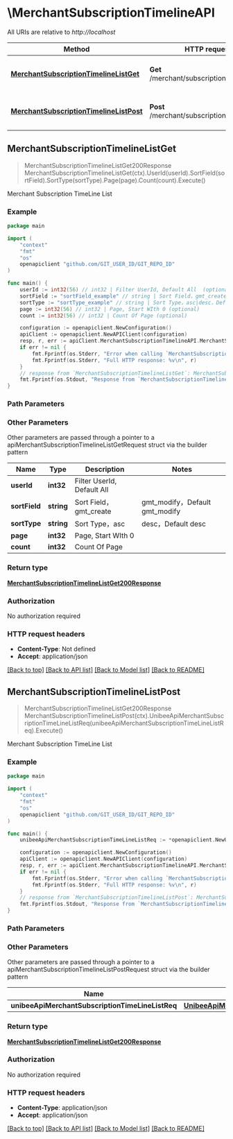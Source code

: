 # \MerchantSubscriptionTimelineAPI

All URIs are relative to *http://localhost*

Method | HTTP request | Description
------------- | ------------- | -------------
[**MerchantSubscriptionTimelineListGet**](MerchantSubscriptionTimelineAPI.md#MerchantSubscriptionTimelineListGet) | **Get** /merchant/subscription/timeline_list | Merchant Subscription TimeLine List
[**MerchantSubscriptionTimelineListPost**](MerchantSubscriptionTimelineAPI.md#MerchantSubscriptionTimelineListPost) | **Post** /merchant/subscription/timeline_list | Merchant Subscription TimeLine List



## MerchantSubscriptionTimelineListGet

> MerchantSubscriptionTimelineListGet200Response MerchantSubscriptionTimelineListGet(ctx).UserId(userId).SortField(sortField).SortType(sortType).Page(page).Count(count).Execute()

Merchant Subscription TimeLine List

### Example

```go
package main

import (
	"context"
	"fmt"
	"os"
	openapiclient "github.com/GIT_USER_ID/GIT_REPO_ID"
)

func main() {
	userId := int32(56) // int32 | Filter UserId, Default All  (optional)
	sortField := "sortField_example" // string | Sort Field，gmt_create|gmt_modify，Default gmt_modify (optional)
	sortType := "sortType_example" // string | Sort Type，asc|desc，Default desc (optional)
	page := int32(56) // int32 | Page, Start WIth 0 (optional)
	count := int32(56) // int32 | Count Of Page (optional)

	configuration := openapiclient.NewConfiguration()
	apiClient := openapiclient.NewAPIClient(configuration)
	resp, r, err := apiClient.MerchantSubscriptionTimelineAPI.MerchantSubscriptionTimelineListGet(context.Background()).UserId(userId).SortField(sortField).SortType(sortType).Page(page).Count(count).Execute()
	if err != nil {
		fmt.Fprintf(os.Stderr, "Error when calling `MerchantSubscriptionTimelineAPI.MerchantSubscriptionTimelineListGet``: %v\n", err)
		fmt.Fprintf(os.Stderr, "Full HTTP response: %v\n", r)
	}
	// response from `MerchantSubscriptionTimelineListGet`: MerchantSubscriptionTimelineListGet200Response
	fmt.Fprintf(os.Stdout, "Response from `MerchantSubscriptionTimelineAPI.MerchantSubscriptionTimelineListGet`: %v\n", resp)
}
```

### Path Parameters



### Other Parameters

Other parameters are passed through a pointer to a apiMerchantSubscriptionTimelineListGetRequest struct via the builder pattern


Name | Type | Description  | Notes
------------- | ------------- | ------------- | -------------
 **userId** | **int32** | Filter UserId, Default All  | 
 **sortField** | **string** | Sort Field，gmt_create|gmt_modify，Default gmt_modify | 
 **sortType** | **string** | Sort Type，asc|desc，Default desc | 
 **page** | **int32** | Page, Start WIth 0 | 
 **count** | **int32** | Count Of Page | 

### Return type

[**MerchantSubscriptionTimelineListGet200Response**](MerchantSubscriptionTimelineListGet200Response.md)

### Authorization

No authorization required

### HTTP request headers

- **Content-Type**: Not defined
- **Accept**: application/json

[[Back to top]](#) [[Back to API list]](../README.md#documentation-for-api-endpoints)
[[Back to Model list]](../README.md#documentation-for-models)
[[Back to README]](../README.md)


## MerchantSubscriptionTimelineListPost

> MerchantSubscriptionTimelineListGet200Response MerchantSubscriptionTimelineListPost(ctx).UnibeeApiMerchantSubscriptionTimeLineListReq(unibeeApiMerchantSubscriptionTimeLineListReq).Execute()

Merchant Subscription TimeLine List

### Example

```go
package main

import (
	"context"
	"fmt"
	"os"
	openapiclient "github.com/GIT_USER_ID/GIT_REPO_ID"
)

func main() {
	unibeeApiMerchantSubscriptionTimeLineListReq := *openapiclient.NewUnibeeApiMerchantSubscriptionTimeLineListReq() // UnibeeApiMerchantSubscriptionTimeLineListReq | 

	configuration := openapiclient.NewConfiguration()
	apiClient := openapiclient.NewAPIClient(configuration)
	resp, r, err := apiClient.MerchantSubscriptionTimelineAPI.MerchantSubscriptionTimelineListPost(context.Background()).UnibeeApiMerchantSubscriptionTimeLineListReq(unibeeApiMerchantSubscriptionTimeLineListReq).Execute()
	if err != nil {
		fmt.Fprintf(os.Stderr, "Error when calling `MerchantSubscriptionTimelineAPI.MerchantSubscriptionTimelineListPost``: %v\n", err)
		fmt.Fprintf(os.Stderr, "Full HTTP response: %v\n", r)
	}
	// response from `MerchantSubscriptionTimelineListPost`: MerchantSubscriptionTimelineListGet200Response
	fmt.Fprintf(os.Stdout, "Response from `MerchantSubscriptionTimelineAPI.MerchantSubscriptionTimelineListPost`: %v\n", resp)
}
```

### Path Parameters



### Other Parameters

Other parameters are passed through a pointer to a apiMerchantSubscriptionTimelineListPostRequest struct via the builder pattern


Name | Type | Description  | Notes
------------- | ------------- | ------------- | -------------
 **unibeeApiMerchantSubscriptionTimeLineListReq** | [**UnibeeApiMerchantSubscriptionTimeLineListReq**](UnibeeApiMerchantSubscriptionTimeLineListReq.md) |  | 

### Return type

[**MerchantSubscriptionTimelineListGet200Response**](MerchantSubscriptionTimelineListGet200Response.md)

### Authorization

No authorization required

### HTTP request headers

- **Content-Type**: application/json
- **Accept**: application/json

[[Back to top]](#) [[Back to API list]](../README.md#documentation-for-api-endpoints)
[[Back to Model list]](../README.md#documentation-for-models)
[[Back to README]](../README.md)

